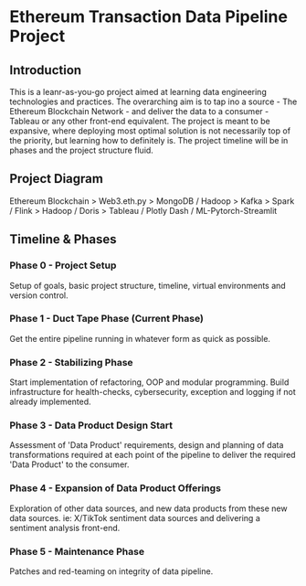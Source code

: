 # Ethereum Transaction Data Pipeline Project
## Introduction
This is a leanr-as-you-go project aimed at learning data engineering technologies and practices. The overarching aim is to tap ino a source - The Ethereum Blockchain Network - and deliver the data to a consumer - Tableau or any other front-end equivalent.
The project is meant to be expansive, where deploying most optimal solution is not necessarily top of the priority, but learning how to definitely is.
The project timeline will be in phases and the project structure fluid.

## Project Diagram
Ethereum Blockchain > Web3.eth.py > MongoDB / Hadoop > Kafka > Spark / Flink > Hadoop / Doris > Tableau / Plotly Dash / ML-Pytorch-Streamlit

## Timeline & Phases
### Phase 0 - Project Setup
Setup of goals, basic project structure, timeline, virtual environments and version control.

### Phase 1 - Duct Tape Phase (Current Phase)
Get the entire pipeline running in whatever form as quick as possible.

### Phase 2 - Stabilizing Phase
Start implementation of refactoring, OOP and modular programming. Build infrastructure for health-checks, cybersecurity, exception and logging if not already implemented.

### Phase 3 - Data Product Design Start
Assessment of 'Data Product' requirements, design and planning of data transformations required at each point of the pipeline to deliver the required 'Data Product' to the consumer.

### Phase 4 - Expansion of Data Product Offerings
Exploration of other data sources, and new data products from these new data sources. ie: X/TikTok sentiment data sources and delivering a sentiment analysis front-end.

### Phase 5 - Maintenance Phase
Patches and red-teaming on integrity of data pipeline.
